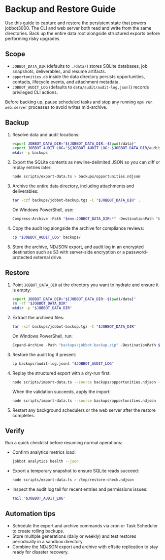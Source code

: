 # Backup and Restore Guide

Use this guide to capture and restore the persistent state that powers jobbot3000.
The CLI and web server both read and write from the same directories.
Back up the entire data root alongside structured exports before performing risky upgrades.

## Scope

- `JOBBOT_DATA_DIR` (defaults to `./data/`) stores SQLite databases, job snapshots,
  deliverables, and resume artifacts.
- `opportunities.db` inside the data directory persists opportunities, contacts,
  lifecycle events, and attachment metadata.
- `JOBBOT_AUDIT_LOG` (defaults to `data/audit/audit-log.jsonl`) records privileged
  CLI actions.

Before backing up, pause scheduled tasks and stop any running `npm run web:server`
processes to avoid writes mid-archive.

## Backup

1. Resolve data and audit locations:
   ```bash
   export JOBBOT_DATA_DIR="${JOBBOT_DATA_DIR:-$(pwd)/data}"
   export JOBBOT_AUDIT_LOG="${JOBBOT_AUDIT_LOG:-$JOBBOT_DATA_DIR/audit/audit-log.jsonl}"
   mkdir -p backups
   ```
2. Export the SQLite contents as newline-delimited JSON so you can diff or replay
   entries later:
   ```bash
   node scripts/export-data.ts > backups/opportunities.ndjson
   ```
3. Archive the entire data directory, including attachments and deliverables:
   ```bash
   tar -czf backups/jobbot-backup.tgz -C "$JOBBOT_DATA_DIR" .
   ```
   On Windows PowerShell, use:
   ```powershell
   Compress-Archive -Path "$env:JOBBOT_DATA_DIR\*" -DestinationPath "backups\jobbot-backup.zip"
   ```
4. Copy the audit log alongside the archive for compliance reviews:
   ```bash
   cp "$JOBBOT_AUDIT_LOG" backups/
   ```
5. Store the archive, NDJSON export, and audit log in an encrypted destination
   such as S3 with server-side encryption or a password-protected external drive.

## Restore

1. Point `JOBBOT_DATA_DIR` at the directory you want to hydrate and ensure it is
   empty:
   ```bash
   export JOBBOT_DATA_DIR="${JOBBOT_DATA_DIR:-$(pwd)/data}"
   rm -rf "$JOBBOT_DATA_DIR"
   mkdir -p "$JOBBOT_DATA_DIR"
   ```
2. Extract the archived files:
   ```bash
   tar -xzf backups/jobbot-backup.tgz -C "$JOBBOT_DATA_DIR"
   ```
   On Windows PowerShell, run:
   ```powershell
   Expand-Archive -Path "backups\jobbot-backup.zip" -DestinationPath $env:JOBBOT_DATA_DIR -Force
   ```
3. Restore the audit log if present:
   ```bash
   cp backups/audit-log.jsonl "$JOBBOT_AUDIT_LOG"
   ```
4. Replay the structured export with a dry-run first:
   ```bash
   node scripts/import-data.ts --source backups/opportunities.ndjson --dry-run
   ```
   When the validation succeeds, apply the import:
   ```bash
   node scripts/import-data.ts --source backups/opportunities.ndjson
   ```
5. Restart any background schedulers or the web server after the restore completes.

## Verify

Run a quick checklist before resuming normal operations:

- Confirm analytics metrics load:
  ```bash
  jobbot analytics health --json
  ```
- Export a temporary snapshot to ensure SQLite reads succeed:
  ```bash
  node scripts/export-data.ts > /tmp/restore-check.ndjson
  ```
- Inspect the audit log tail for recent entries and permissions issues:
  ```bash
  tail "$JOBBOT_AUDIT_LOG"
  ```

## Automation tips

- Schedule the export and archive commands via cron or Task Scheduler to create
  rolling backups.
- Store multiple generations (daily or weekly) and test restores periodically in
  a sandbox directory.
- Combine the NDJSON export and archive with offsite replication to stay ready
  for disaster recovery.
